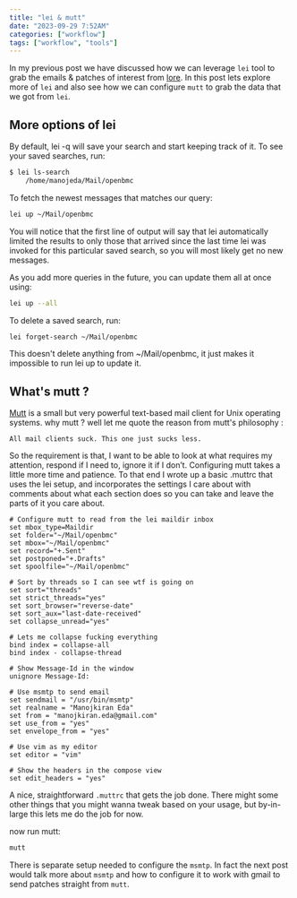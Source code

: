 ```yaml
---
title: "lei & mutt"
date: "2023-09-29 7:52AM"
categories: ["workflow"]
tags: ["workflow", "tools"]
---
```


In my previous post we have discussed how we can leverage `lei` tool to grab the
emails & patches of interest from [lore](https://lore.kernel.org/openbmc). In this
post lets explore more of `lei` and also see how we can configure `mutt` to grab
the data that we got from `lei`.

## More options of lei

By default, lei -q will save your search and start keeping track of it. To see
your saved searches, run:

```bash
$ lei ls-search
    /home/manojeda/Mail/openbmc
```

To fetch the newest messages that matches our query:

```bash
lei up ~/Mail/openbmc
```

You will notice that the first line of output will say that lei automatically
limited the results to only those that arrived since the last time lei was invoked
for this particular saved search, so you will most likely get no new messages.

As you add more queries in the future, you can update them all at once using:

```bash
lei up --all
```

To delete a saved search, run:

```bash
lei forget-search ~/Mail/openbmc
```

This doesn't delete anything from ~/Mail/openbmc, it just makes it impossible to
run lei up to update it.

## What's mutt ?

[Mutt](https://www.mutt.org) is a small but very powerful text-based mail client
for Unix operating systems. why mutt ? well let me quote the reason from mutt's
philosophy :

```
All mail clients suck. This one just sucks less.
```

So the requirement is that, I want to be able to look at what requires my attention,
respond if I need to, ignore it if I don’t. Configuring mutt takes a little more
time and patience. To that end I wrote up a basic .muttrc that uses the lei setup,
and incorporates the settings I care about with comments about what each section
does so you can take and leave the parts of it you care about.

```
# Configure mutt to read from the lei maildir inbox
set mbox_type=Maildir
set folder="~/Mail/openbmc"
set mbox="~/Mail/openbmc"
set record="+.Sent"
set postponed="+.Drafts"
set spoolfile="~/Mail/openbmc"

# Sort by threads so I can see wtf is going on
set sort="threads"
set strict_threads="yes"
set sort_browser="reverse-date"
set sort_aux="last-date-received"
set collapse_unread="yes"

# Lets me collapse fucking everything
bind index = collapse-all
bind index - collapse-thread

# Show Message-Id in the window
unignore Message-Id:

# Use msmtp to send email
set sendmail = "/usr/bin/msmtp"
set realname = "Manojkiran Eda"
set from = "manojkiran.eda@gmail.com"
set use_from = "yes"
set envelope_from = "yes"

# Use vim as my editor
set editor = "vim"

# Show the headers in the compose view
set edit_headers = "yes"
```

A nice, straightforward `.muttrc` that gets the job done. There might some other
things that you might wanna tweak based on your usage, but by-in-large this lets
me do the job for now.

now run mutt:

```bash
mutt
```

There is separate setup needed to configure the `msmtp`. In fact the next post
would talk more about `msmtp` and how to configure it to work with gmail to send
patches straight from `mutt`.
